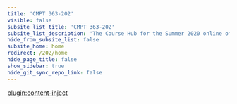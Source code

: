 ```yaml
---
title: 'CMPT 363-202'
visible: false
subsite_list_title: 'CMPT 363-202'
subsite_list_description: 'The Course Hub for the Summer 2020 online offering of CMPT 363'
hide_from_subsite_list: false
subsite_home: home
redirect: /202/home
hide_page_title: false
show_sidebar: true
hide_git_sync_repo_link: false
---
```


[plugin:content-inject](/202/home/_reminders)
